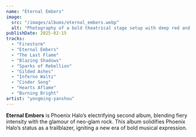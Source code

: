 ```yaml
---
name: "Eternal Embers"
image:
  src: "/images/albums/eternal_embers.webp"
  alt: "Photography of a bold theatrical stage setup with deep red and gold lighting, dramatic shadows, and a powerful androgynous performer silhouetted against glowing embers."
publishDate: 2025-02-15
tracks:
  - "Firestorm"
  - "Eternal Embers"
  - "The Last Flame"
  - "Blazing Shadows"
  - "Sparks of Rebellion"
  - "Gilded Ashes"
  - "Inferno Waltz"
  - "Cinder Song"
  - "Hearts Aflame"
  - "Burning Bright"
artist: "yongming-yanshou"
---
```


**Eternal Embers** is Phoenix Halo’s electrifying second album, blending fiery intensity with the glamour of neo-glam rock. This album solidifies Phoenix Halo’s status as a trailblazer, igniting a new era of bold musical expression.
